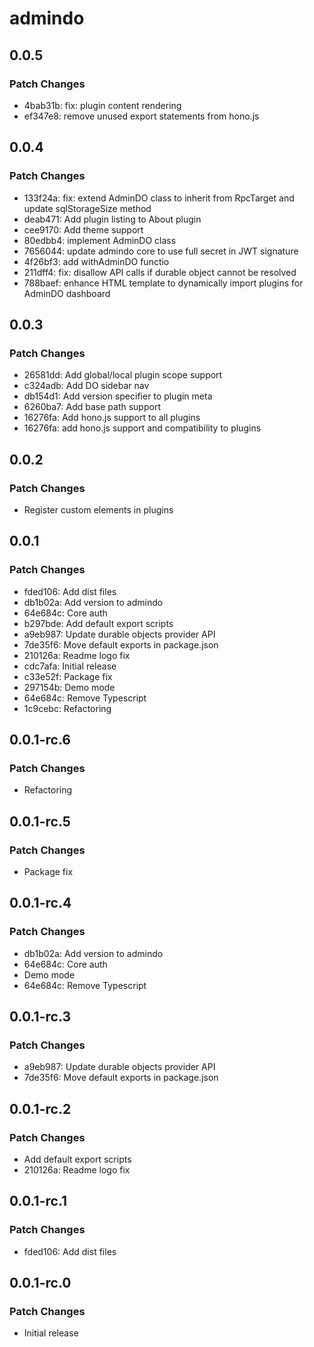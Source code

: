 # admindo

## 0.0.5

### Patch Changes

- 4bab31b: fix: plugin content rendering
- ef347e8: remove unused export statements from hono.js

## 0.0.4

### Patch Changes

- 133f24a: fix: extend AdminDO class to inherit from RpcTarget and update sqlStorageSize method
- deab471: Add plugin listing to About plugin
- cee9170: Add theme support
- 80edbb4: implement AdminDO class
- 7656044: update admindo core to use full secret in JWT signature
- 4f26bf3: add withAdminDO functio
- 211dff4: fix: disallow API calls if durable object cannot be resolved
- 788baef: enhance HTML template to dynamically import plugins for AdminDO dashboard

## 0.0.3

### Patch Changes

- 26581dd: Add global/local plugin scope support
- c324adb: Add DO sidebar nav
- db154d1: Add version specifier to plugin meta
- 6260ba7: Add base path support
- 16276fa: Add hono.js support to all plugins
- 16276fa: add hono.js support and compatibility to plugins

## 0.0.2

### Patch Changes

- Register custom elements in plugins

## 0.0.1

### Patch Changes

- fded106: Add dist files
- db1b02a: Add version to admindo
- 64e684c: Core auth
- b297bde: Add default export scripts
- a9eb987: Update durable objects provider API
- 7de35f6: Move default exports in package.json
- 210126a: Readme logo fix
- cdc7afa: Initial release
- c33e52f: Package fix
- 297154b: Demo mode
- 64e684c: Remove Typescript
- 1c9cebc: Refactoring

## 0.0.1-rc.6

### Patch Changes

- Refactoring

## 0.0.1-rc.5

### Patch Changes

- Package fix

## 0.0.1-rc.4

### Patch Changes

- db1b02a: Add version to admindo
- 64e684c: Core auth
- Demo mode
- 64e684c: Remove Typescript

## 0.0.1-rc.3

### Patch Changes

- a9eb987: Update durable objects provider API
- 7de35f6: Move default exports in package.json

## 0.0.1-rc.2

### Patch Changes

- Add default export scripts
- 210126a: Readme logo fix

## 0.0.1-rc.1

### Patch Changes

- fded106: Add dist files

## 0.0.1-rc.0

### Patch Changes

- Initial release
